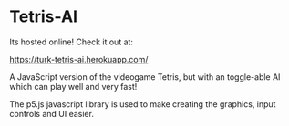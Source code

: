 # Tetris-AI
Its hosted online! Check it out at:

https://turk-tetris-ai.herokuapp.com/

A JavaScript version of the videogame Tetris, but with an toggle-able AI which can play well and very fast!

The p5.js javascript library is used to make creating the graphics, input controls and UI easier.
